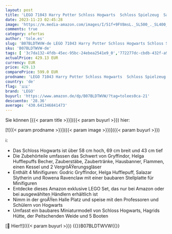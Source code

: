 ```yaml
---
layout: post
title: 'LEGO 71043 Harry Potter Schloss Hogwarts  Schloss Spielzeug  Sammlerstück Mit Minifiguren Und Vielen Details  Exklusiv Bei Amazon '
date: 2023-11-23 02:45:28
image: 'https://m.media-amazon.com/images/I/51f+9FV8msL._SL500_._SL400_.jpg'
comments: true
category: ofertas
author: 'tole.es'
slug: 'B07BLDTWVW-de LEGO 71043 Harry Potter Schloss Hogwarts Schloss Spielzeug...'
sku: 'B07BLDTWVW-de'
tags: [ '3c7da132-4fdb-45ec-95bc-24ebea2541e9_0','772277dc-cbdb-432f-a915-25a321e9ed8c_0','772277dc-cbdb-432f-a915-25a321e9ed8c_3901','772277dc-cbdb-432f-a915-25a321e9ed8c_4401','Arborist Merchandising Root','Bauklötze & Bausteine','Bauspielzeug & Konstruktionsspielzeug','Custom Stores','LEGO','Selektion1','Self Service','Special Features Stores','Spiele, Spielzeug und Sammlerstücke für große Kinder','Spielzeug','Xmas23 Most wanted Toys','lego','🇩🇪', ]
actualPrice: 429.13 EUR
currency: EUR
price: 429.13
comparePrice: 599.0 EUR
prodname: 'LEGO 71043 Harry Potter Schloss Hogwarts  Schloss Spielzeug  Sammlerstück Mit Minifiguren Und Vielen Details  Exklusiv Bei Amazon '
country: 'de'
flag: '🇩🇪'
brand: 'LEGO'
buyurl: 'https://www.amazon.de/dp/B07BLDTWVW/?tag=tolees0ca-21'
descuento: '28.36'
average: '430.641346841473'
---
```


Sie können [{{< param title >}}]({{< param buyurl >}}) hier:

[![{{< param prodname >}}]({{< param image >}})]({{< param buyurl >}})

ℹ️:

- Das Schloss Hogwarts ist über 58 cm hoch, 69 cm breit und 43 cm tief
- Die Zubehörteile umfassen das Schwert von Gryffindor, Helga Hufflepuffs Becher, Zauberstäbe, Zaubertränke, Hausbanner, Flammen, einen Kessel und 2 VergröÃŸerungsgläser
- Enthält 4 Minifiguren: Godric Gryffindor, Helga Hufflepuff, Salazar Slytherin und Rowena Ravenclaw mit einer baubaren Stellplatte für Minifiguren
- Entdecke dieses Amazon exklusive LEGO Set, das nur bei Amazon oder bei ausgewählten Händlern erhältlich ist
- Nimm in der groÃŸen Halle Platz und speise mit den Professoren und Schülern von Hogwarts
- Umfasst ein baubares Miniaturmodell von Schloss Hogwarts, Hagrids Hütte, der Peitschenden Weide und 5 Booten

[🛒 Hier!!]({{< param buyurl >}})
{{<world>}}B07BLDTWVW{{</world>}}
